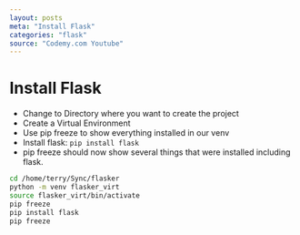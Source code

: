 ```yaml
---
layout: posts
meta: "Install Flask"
categories: "flask"
source: "Codemy.com Youtube"
---
```


# Install Flask 

* Change to Directory where you want to create the project
* Create a Virtual Environment
* Use pip freeze to show everything installed in our venv
* Install flask: ```pip install flask```
* pip freeze should now show several things that were installed including flask.

``` bash
cd /home/terry/Sync/flasker
python -m venv flasker_virt
source flasker_virt/bin/activate
pip freeze
pip install flask
pip freeze

```








